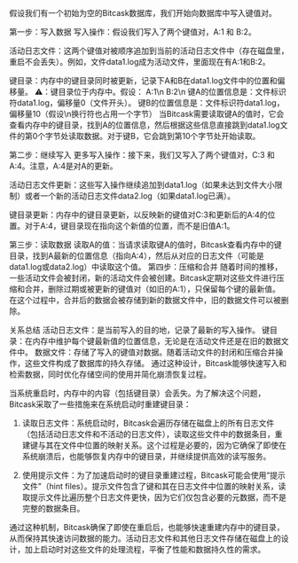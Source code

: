 假设我们有一个初始为空的Bitcask数据库，我们开始向数据库中写入键值对。

第一步：写入数据
写入操作：假设我们写入了两个键值对，A:1 和 B:2。

活动日志文件：这两个键值对被顺序追加到当前的活动日志文件中（存在磁盘里，重启不会丢失）。例如，文件data1.log成为活动文件，里面现在有A:1和B:2。

键目录：内存中的键目录同时被更新，记录下A和B在data1.log文件中的位置和偏移量。
⚠️：键目录位于内存中。假设：
A:1\n
B:2\n
键A的位置信息是：文件标识符data1.log，偏移量0（文件开头）。
键B的位置信息是：文件标识符data1.log，偏移量10（假设\n换行符也占用一个字节）
当Bitcask需要读取键A的值时，它会查看内存中的键目录，找到A的位置信息，然后根据这些信息直接跳到data1.log文件的第0个字节处读取数据。对于键B，它会跳到第10个字节处开始读取。

第二步：继续写入
更多写入操作：接下来，我们又写入了两个键值对，C:3 和 A:4。注意，A:4是对A的更新。

活动日志文件更新：这些写入操作继续追加到data1.log（如果未达到文件大小限制）或者一个新的活动日志文件data2.log（如果data1.log已满）。

键目录更新：内存中的键目录更新，以反映新的键值对C:3和更新后的A:4的位置。对于A:4，键目录现在指向这个新值的位置，而不是旧值A:1。

第三步：读取数据
读取A的值：当请求读取键A的值时，Bitcask查看内存中的键目录，找到A最新的位置信息（指向A:4），然后从对应的日志文件（可能是data1.log或data2.log）中读取这个值。
第四步：压缩和合并
随着时间的推移，一些活动文件会被封闭，新的活动文件会被创建。Bitcask定期对这些文件进行压缩和合并，删除过期或被更新的键值对（如旧的A:1），只保留每个键的最新值。
在这个过程中，合并后的数据会被存储到新的数据文件中，旧的数据文件可以被删除。

关系总结
活动日志文件：是当前写入的目的地，记录了最新的写入操作。
键目录：在内存中维护每个键最新值的位置信息，无论是在活动文件还是在旧的数据文件中。
数据文件：存储了写入的键值对数据。随着活动文件的封闭和压缩合并操作，这些文件构成了数据库的持久存储。
通过这种设计，Bitcask能够快速写入和检索数据，同时优化存储空间的使用并简化崩溃恢复过程。

当系统重启时，内存中的内容（包括键目录）会丢失。为了解决这个问题，Bitcask采取了一些措施来在系统启动时重建键目录：

1. 读取日志文件：系统启动时，Bitcask会遍历存储在磁盘上的所有日志文件（包括活动日志文件和不活动的日志文件），读取这些文件中的数据条目，重建键与其在文件中位置的映射关系。这个过程是必要的，因为它确保了即使在系统崩溃后，也能够恢复内存中的键目录，并继续提供高效的读写服务。

2. 使用提示文件：为了加速启动时的键目录重建过程，Bitcask可能会使用“提示文件”（hint files）。提示文件包含了键和其在日志文件中位置的映射关系，读取提示文件比遍历整个日志文件更快，因为它们仅包含必要的元数据，而不是完整的数据条目。

通过这种机制，Bitcask确保了即使在重启后，也能够快速重建内存中的键目录，从而保持其快速访问数据的能力。活动日志文件和其他日志文件存储在磁盘上的设计，加上启动时对这些文件的处理流程，平衡了性能和数据持久性的需求。





